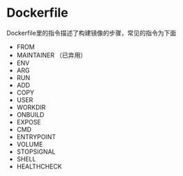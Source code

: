 # Dockerfile

Dockerfile里的指令描述了构建镜像的步骤，常见的指令为下面

* FROM 
* MAINTAINER （已弃用）
* ENV 
* ARG 
* RUN 
* ADD 
* COPY 
* USER 
* WORKDIR 
* ONBUILD 
* EXPOSE 
* CMD 
* ENTRYPOINT 
* VOLUME 
* STOPSIGNAL 
* SHELL 
* HEALTHCHECK

